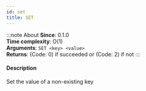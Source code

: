```yaml
---
id: set
title: SET
---
```

:::note About
**Since**: 0.1.0  
**Time complexity**: O(1)  
**Arguments**: `SET <key> <value>`  
**Returns**: (Code: 0) if succeeded or (Code: 2) if not 
:::
#### Description

Set the value of a non-existing key